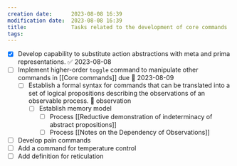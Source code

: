 ```yaml
---
creation date:		2023-08-08 16:39
modification date:	2023-08-08 16:39
title: 				Tasks related to the development of core commands
tags:
---
```

- [x] Develop capability to substitute action abstractions with meta and prima representations. ✅ 2023-08-08
- [ ] Implement higher-order `toggle` command to manipulate other commands in [[Core commands]] due 📅 2023-08-09 
	- [ ] Establish a formal syntax for commands that can be translated into a set of logical propositions describing the observations of an observable process. 📅 observation
		- [ ] Establish memory model
			- [ ] Process [[Reductive demonstration of indeterminacy of abstract propositions]]
			- [ ] Process [[Notes on the Dependency of Observations]]
- [ ] Develop pain commands
- [ ] Add a command for temperature control
- [ ] Add definition for reticulation